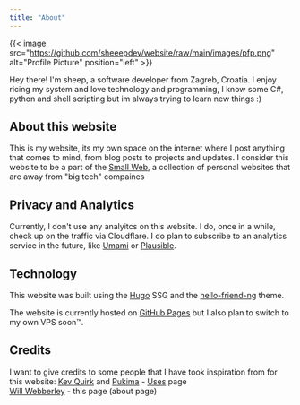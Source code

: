 ```yaml
---
title: "About"
---
```


{{< image src="https://github.com/sheeepdev/website/raw/main/images/pfp.png" alt="Profile Picture" position="left" >}}

Hey there! I'm sheep, a software developer from Zagreb, Croatia. I enjoy ricing my system and love technology and programming, I know some C#, python and shell scripting but im always trying to learn new things :)

## About this website
This is my website, its my own space on the internet where I post anything that comes to mind, from blog posts to projects and updates.
I consider this website to be a part of the [Small Web](https://ar.al/2020/08/07/what-is-the-small-web/), a collection of personal websites that are away from "big tech" compaines

## Privacy and Analytics
Currently, I don't use any analyitcs on this website. I do, once in a while, check up on the traffic via Cloudflare.
I do plan to subscribe to an analytics service in the future, like [Umami](https://umami.is/) or [Plausible](https://plausible.io/).

## Technology
This website was built using the [Hugo](https://gohugo.io) SSG and the [hello-friend-ng](https://github.com/rhazdon/hugo-theme-hello-friend-ng) theme.

The website is currently hosted on [GitHub Pages](https://github.com/pages) but I also plan to switch to my own VPS soon™️.

## Credits
I want to give credits to some people that I have took inspiration from for this website:
[Kev Quirk](https://kevq.uk) and [Pukima](https://pukima.site) - [Uses](https://sheepdev.xyz/uses) page\
[Will Webberley](https://wilw.dev) - this page (about page)


